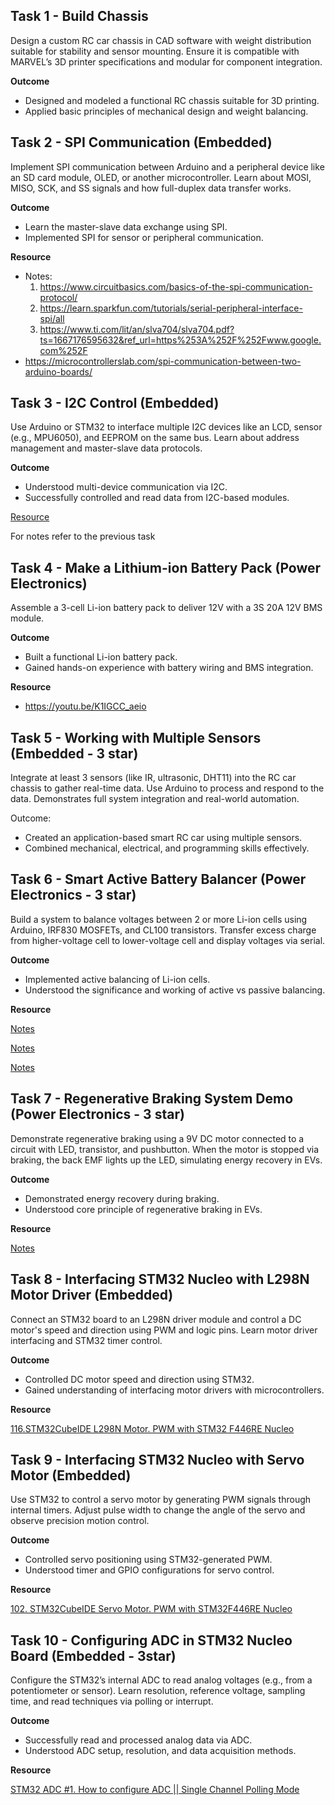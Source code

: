 ## Task 1 - Build Chassis
Design a custom RC car chassis in CAD software with weight distribution suitable for stability and sensor mounting. Ensure it is compatible with MARVEL’s 3D printer specifications and modular for component integration.

**Outcome**

- Designed and modeled a functional RC chassis suitable for 3D printing.
- Applied basic principles of mechanical design and weight balancing.


## Task 2 - SPI Communication (Embedded)
Implement SPI communication between Arduino and a peripheral device like an SD card module, OLED, or another microcontroller. Learn about MOSI, MISO, SCK, and SS signals and how full-duplex data transfer works.

**Outcome**

- Learn the master-slave data exchange using SPI.
- Implemented SPI for sensor or peripheral communication.

**Resource**

- Notes:
  1. https://www.circuitbasics.com/basics-of-the-spi-communication-protocol/
  2. https://learn.sparkfun.com/tutorials/serial-peripheral-interface-spi/all 
  3. https://www.ti.com/lit/an/slva704/slva704.pdf?ts=1667176595632&ref_url=https%253A%252F%252Fwww.google.com%252F 
- https://microcontrollerslab.com/spi-communication-between-two-arduino-boards/ 

## Task 3 - I2C Control (Embedded)
Use Arduino or STM32 to interface multiple I2C devices like an LCD, sensor (e.g., MPU6050), and EEPROM on the same bus. Learn about address management and master-slave data protocols.

**Outcome**

- Understood multi-device communication via I2C.
- Successfully controlled and read data from I2C-based modules.
  
[Resource](https://circuitdigest.com/microcontroller-projects/arduino-i2c-tutorial-communication-between-two-arduino) 

For notes refer to the previous task


## Task 4 - Make a Lithium-ion Battery Pack (Power Electronics)
Assemble a 3-cell Li-ion battery pack to deliver 12V with a 3S 20A 12V BMS module.

**Outcome**

- Built a functional Li-ion battery pack.
- Gained hands-on experience with battery wiring and BMS integration.
  
**Resource**
- https://youtu.be/K1IGCC_aeio
  
## Task 5 - Working with Multiple Sensors (Embedded - 3 star)
Integrate at least 3 sensors (like IR, ultrasonic, DHT11) into the RC car chassis to gather real-time data. Use Arduino to process and respond to the data. Demonstrates full system integration and real-world automation.

Outcome:
- Created an application-based smart RC car using multiple sensors.
- Combined mechanical, electrical, and programming skills effectively.


## Task 6 - Smart Active Battery Balancer (Power Electronics - 3 star)
Build a system to balance voltages between 2 or more Li-ion cells using Arduino, IRF830 MOSFETs, and CL100 transistors. Transfer excess charge from higher-voltage cell to lower-voltage cell and display voltages via serial.

**Outcome**

- Implemented active balancing of Li-ion cells.
- Understood the significance and working of active vs passive balancing.
  
**Resource**

[Notes](https://www.renogy.com/academy/batteries/Lithium-Battery-Balancing#:~:text=When%20charging%2C%20the%20highest%20charged,charge%20levels%20across%20all%20cells)

[Notes](https://cellsaviors.com/blog/active-passive-balancing?utm_source=chatgpt.com) 

[Notes](https://320volt.com/en/balancing-li-ion-li-polymer-batteries-battery-balancing-circuit/) 


## Task 7 - Regenerative Braking System Demo (Power Electronics - 3 star)
Demonstrate regenerative braking using a 9V DC motor connected to a circuit with LED, transistor, and pushbutton. When the motor is stopped via braking, the back EMF lights up the LED, simulating energy recovery in EVs.
      
**Outcome**

- Demonstrated energy recovery during braking.
- Understood core principle of regenerative braking in EVs.
  
**Resource**

[Notes](https://testbook.com/mechanical-engineering/regenerative-braking-system)  


## Task 8 - Interfacing STM32 Nucleo with L298N Motor Driver (Embedded)
Connect an STM32 board to an L298N driver module and control a DC motor's speed and direction using PWM and logic pins. Learn motor driver interfacing and STM32 timer control.

**Outcome**

- Controlled DC motor speed and direction using STM32.
- Gained understanding of interfacing motor drivers with microcontrollers.
  
**Resource**

[116.STM32CubeIDE L298N Motor. PWM with STM32 F446RE Nucleo](https://youtu.be/26-3AUVJldA?si=C-fTCPhmV-Am3TXT)


## Task 9 - Interfacing STM32 Nucleo with Servo Motor (Embedded)
Use STM32 to control a servo motor by generating PWM signals through internal timers. Adjust pulse width to change the angle of the servo and observe precision motion control.

**Outcome**

- Controlled servo positioning using STM32-generated PWM.
- Understood timer and GPIO configurations for servo control.
  
**Resource**

[102. STM32CubeIDE Servo Motor. PWM with STM32F446RE Nucleo](https://youtu.be/HN9sKhKxy7M?si=PWNLnY7xKlvPANHh)


## Task 10 - Configuring ADC in STM32 Nucleo Board (Embedded - 3star)
Configure the STM32’s internal ADC to read analog voltages (e.g., from a potentiometer or sensor). Learn resolution, reference voltage, sampling time, and read techniques via polling or interrupt.

**Outcome**

- Successfully read and processed analog data via ADC.
- Understood ADC setup, resolution, and data acquisition methods.
  
**Resource**

[STM32 ADC #1. How to configure ADC || Single Channel Polling Mode](https://youtu.be/MDnWdi4BCAo?si=WdMwDWYDIr_Hgpe1)







